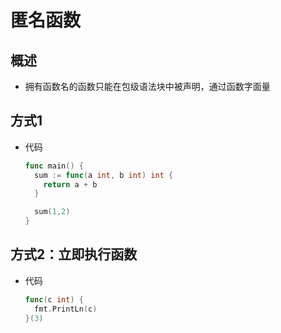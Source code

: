 # 匿名函数

## 概述

+ 拥有函数名的函数只能在包级语法块中被声明，通过函数字面量

## 方式1

+ 代码

  ```go
  func main() {
    sum := func(a int, b int) int {
      return a + b
    }

    sum(1,2)
  }
  ```

## 方式2：立即执行函数

+ 代码

  ```go
  func(c int) {
    fmt.PrintLn(c)
  }(3)
  ```
